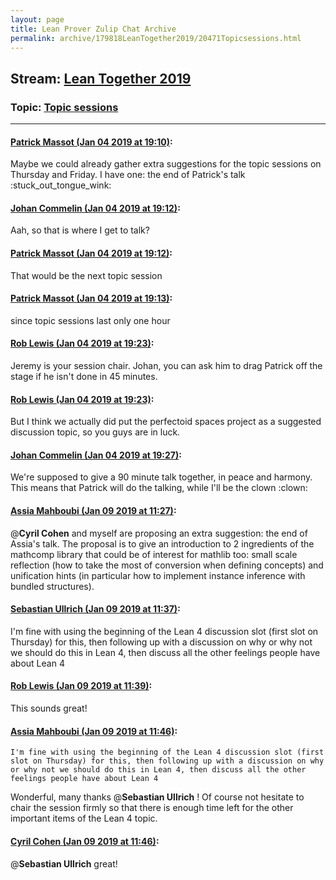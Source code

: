 ```yaml
---
layout: page
title: Lean Prover Zulip Chat Archive 
permalink: archive/179818LeanTogether2019/20471Topicsessions.html
---
```


## Stream: [Lean Together 2019](index.html)
### Topic: [Topic sessions](20471Topicsessions.html)

---

#### [Patrick Massot (Jan 04 2019 at 19:10)](https://leanprover.zulipchat.com/#narrow/stream/179818-Lean%20Together%202019/topic/Topic%20sessions/near/154426066):
Maybe we could already gather extra suggestions for the topic sessions on Thursday and Friday. I have one: the end of Patrick's talk :stuck_out_tongue_wink:

#### [Johan Commelin (Jan 04 2019 at 19:12)](https://leanprover.zulipchat.com/#narrow/stream/179818-Lean%20Together%202019/topic/Topic%20sessions/near/154426181):
Aah, so that is where I get to talk?

#### [Patrick Massot (Jan 04 2019 at 19:12)](https://leanprover.zulipchat.com/#narrow/stream/179818-Lean%20Together%202019/topic/Topic%20sessions/near/154426222):
That would be the next topic session

#### [Patrick Massot (Jan 04 2019 at 19:13)](https://leanprover.zulipchat.com/#narrow/stream/179818-Lean%20Together%202019/topic/Topic%20sessions/near/154426246):
since topic sessions last only one hour

#### [Rob Lewis (Jan 04 2019 at 19:23)](https://leanprover.zulipchat.com/#narrow/stream/179818-Lean%20Together%202019/topic/Topic%20sessions/near/154426915):
Jeremy is your session chair. Johan, you can ask him to drag Patrick off the stage if he isn't done in 45 minutes.

#### [Rob Lewis (Jan 04 2019 at 19:23)](https://leanprover.zulipchat.com/#narrow/stream/179818-Lean%20Together%202019/topic/Topic%20sessions/near/154426932):
But I think we actually did put the perfectoid spaces project as a suggested discussion topic, so you guys are in luck.

#### [Johan Commelin (Jan 04 2019 at 19:27)](https://leanprover.zulipchat.com/#narrow/stream/179818-Lean%20Together%202019/topic/Topic%20sessions/near/154427172):
We're supposed to give a 90 minute talk together, in peace and harmony. This means that Patrick will do the talking, while I'll be the clown :clown:

#### [Assia Mahboubi (Jan 09 2019 at 11:27)](https://leanprover.zulipchat.com/#narrow/stream/179818-Lean%20Together%202019/topic/Topic%20sessions/near/154713844):
@**Cyril Cohen** and myself are proposing an extra suggestion: the end of Assia's talk. The proposal is to give an introduction to 2 ingredients of the mathcomp library that could be of interest for mathlib too: small scale reflection (how to take the most of conversion when defining concepts) and unification hints (in particular how to implement instance inference with bundled structures).

#### [Sebastian Ullrich (Jan 09 2019 at 11:37)](https://leanprover.zulipchat.com/#narrow/stream/179818-Lean%20Together%202019/topic/Topic%20sessions/near/154714503):
I'm fine with using the beginning of the Lean 4 discussion slot (first slot on Thursday) for this, then following up with a discussion on why or why not we should do this in Lean 4, then discuss all the other feelings people have about Lean 4

#### [Rob Lewis (Jan 09 2019 at 11:39)](https://leanprover.zulipchat.com/#narrow/stream/179818-Lean%20Together%202019/topic/Topic%20sessions/near/154714619):
This sounds great!

#### [Assia Mahboubi (Jan 09 2019 at 11:46)](https://leanprover.zulipchat.com/#narrow/stream/179818-Lean%20Together%202019/topic/Topic%20sessions/near/154714956):
```quote
I'm fine with using the beginning of the Lean 4 discussion slot (first slot on Thursday) for this, then following up with a discussion on why or why not we should do this in Lean 4, then discuss all the other feelings people have about Lean 4
```
 Wonderful, many thanks @**Sebastian Ullrich** ! Of course not hesitate to chair the session firmly so that there is enough time left for the other important items of the Lean 4 topic.

#### [Cyril Cohen (Jan 09 2019 at 11:46)](https://leanprover.zulipchat.com/#narrow/stream/179818-Lean%20Together%202019/topic/Topic%20sessions/near/154714998):
@**Sebastian Ullrich** great!


